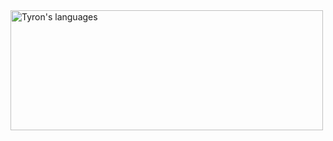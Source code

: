 <img align="center" src="https://github-readme-stats.vercel.app/api/top-langs?username=TyronSvensli&langs_count=10&show_icons=true&locale=en&layout=compact&theme=light" alt="Tyron's languages" height="192px"  width="500px"/>
